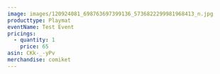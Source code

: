 ```yaml
---
image: images/120924081_698763697399136_5736822299981968413_n.jpg
producttype: Playmat
eventName: Test Event
pricings:
  - quantity: 1
    price: 65
asin: CKk-_-yPv
merchandise: comiket
---
```

